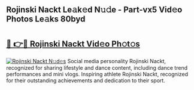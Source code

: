 ## Rojinski Nackt Le𝚊k𝚎d N𝚞𝚍e - Part-vx5 Vid𝚎o Photos Le𝚊ks 80byd

# <h2><a href="http://fbaqr2u.evod.top/?m=Rojinski+Nackt">🔗 👉🔴 Rojinski Nackt Vid𝚎o Ph𝚘t𝚘s</a></h2>

[![Rojinski Nackt N𝚞d𝚎s](https://i.imgur.com/8V9OHl7.gif)](http://fbaqr2u.evod.top/?m=Rojinski+Nackt)
Social media personality Rojinski Nackt, recognized for sharing lifestyle and dance content, including dance trend performances and mini vlogs. Inspiring athlete Rojinski Nackt, recognized for their outstanding achievements and dedication to their sport. 
